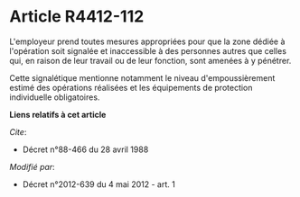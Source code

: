 # Article R4412-112

L'employeur prend toutes mesures appropriées pour que la zone dédiée à l'opération soit signalée et inaccessible à des
personnes autres que celles qui, en raison de leur travail ou de leur fonction, sont amenées à y pénétrer. 

Cette signalétique mentionne notamment le niveau d'empoussièrement estimé des opérations réalisées et les équipements de
protection individuelle obligatoires.

**Liens relatifs à cet article**

_Cite_:

  - Décret n°88-466 du 28 avril 1988

_Modifié par_:

  - Décret n°2012-639 du 4 mai 2012 - art. 1
